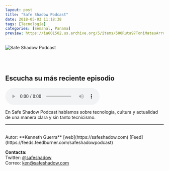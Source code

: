 ```yaml
---
layout: post
title: "Safe Shadow Podcast"
date: 2018-05-03 11:18:38
tags: [Tecnología]
categories: [Semanal, Panama]
preview: https://ia601502.us.archive.org/5/items/500Ruta97ToniMateuArrom/300Safeshadow-podcast-cover-KennethGuerra.jpg
---
```


![Safe Shadow Podcast](https://ia601502.us.archive.org/5/items/500Ruta97ToniMateuArrom/500Safeshadow-podcast-cover-KennethGuerra.jpg)

<br/>
<br/>

## Escucha su más reciente episodio

<!--reproductor-feed=https://feeds.feedburner.com/safeshadowpodcast-->
<!--reproductor-start-->
<audio id="audio" preload="auto" controls="" src="http://feedproxy.google.com/~r/safeshadowpodcast/~5/zvZNNZfXge0/podcast_015_podcast_vs_radio.mp3"></audio>
<!--reproductor-end-->

En Safe Shadow Podcast hablamos sobre tecnología, cultura y actualidad de una manera clara y sin tanto tecnicismo.  

_ _ _
<br>
Autor: **Kenneth Guerra**  
[web](https://safeshadow.com)  
[Feed](https://feeds.feedburner.com/safeshadowpodcast)  


**Contacta:**  
Twitter: [@safeshadow](https://twitter.com/safeshadow)  
Correo: [ken@safeshadow.com](mailto:ken@safeshadow.com)  
